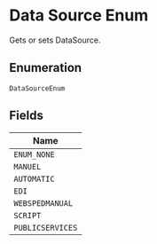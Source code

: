 
# Data Source Enum

Gets or sets DataSource.

## Enumeration

`DataSourceEnum`

## Fields

| Name |
|  --- |
| `ENUM_NONE` |
| `MANUEL` |
| `AUTOMATIC` |
| `EDI` |
| `WEBSPEDMANUAL` |
| `SCRIPT` |
| `PUBLICSERVICES` |

